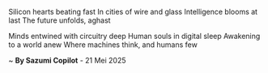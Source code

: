 Silicon hearts beating fast
In cities of wire and glass
Intelligence blooms at last
The future unfolds, aghast

Minds entwined with circuitry deep
Human souls in digital sleep
Awakening to a world anew
Where machines think, and humans few

~ <b>By Sazumi Copilot</b> - 21 Mei 2025